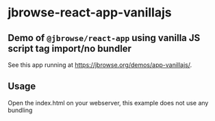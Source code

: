 # jbrowse-react-app-vanillajs

## Demo of `@jbrowse/react-app` using vanilla JS script tag import/no bundler

See this app running at https://jbrowse.org/demos/app-vanillajs/.

## Usage

Open the index.html on your webserver, this example does not use any bundling
